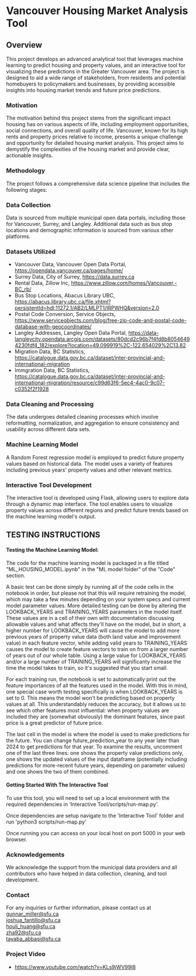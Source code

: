 # Vancouver Housing Market Analysis Tool

## Overview
This project develops an advanced analytical tool that leverages machine learning to predict housing and property values, and an interactive tool for visualizing these predictions in the Greater Vancouver area. The project is designed to aid a wide range of stakeholders, from residents and potential homebuyers to policymakers and businesses, by providing accessible insights into housing market trends and future price predictions.

### Motivation
The motivation behind this project stems from the significant impact housing has on various aspects of life, including employment opportunities, social connections, and overall quality of life. Vancouver, known for its high rents and property prices relative to income, presents a unique challenge and opportunity for detailed housing market analysis. This project aims to demystify the complexities of the housing market and provide clear, actionable insights.

### Methodology
The project follows a comprehensive data science pipeline that includes the following stages:

### Data Collection
Data is sourced from multiple municipal open data portals, including those for Vancouver, Surrey, and Langley. Additional data such as bus stop locations and demographic information is sourced from various other platforms.

### Datasets Utilized
- Vancouver Data, Vancouver Open Data Portal, https://opendata.vancouver.ca/pages/home/ 
- Surrey Data, City of Surrey, https://data.surrey.ca
- Rental Data, Zillow Inc, https://www.zillow.com/homes/Vancouver,-BC_rb/
- Bus Stop Locations, Abacus Library UBC, https://abacus.library.ubc.ca/file.xhtml?persistentId=hdl:11272.1/AB2/LMLPT1/IRPWHQ&version=2.0
- Postal Code Conversion, Service Objects, https://www.serviceobjects.com/blog/free-zip-code-and-postal-code-database-with-geocoordinates/
- Langley Addresses, Langley Open Data Portal, https://data-langleycity.opendata.arcgis.com/datasets/80dcd2c96b7f4fd8b80546494230fdf4_182/explore?location=49.099919%2C-122.654029%2C13.82  
- Migration Data, BC Statistics, https://catalogue.data.gov.bc.ca/dataset/inter-provincial-and-international-migration  
- Immgration Data, BC Statistics, https://catalogue.data.gov.bc.ca/dataset/inter-provincial-and-international-migration/resource/c99d63f6-5ec4-4ac0-9c07-c0352f2f1928  

### Data Cleaning and Processing
The data undergoes detailed cleaning processes which involve reformatting, normalization, and aggregation to ensure consistency and usability across different data sets.

### Machine Learning Model
A Random Forest regression model is employed to predict future property values based on historical data. The model uses a variety of features including previous years' property values and other relevant metrics.

### Interactive Tool Development
The interactive tool is developed using Flask, allowing users to explore data through a dynamic map interface. The tool enables users to visualize property values across different regions and predict future trends based on the machine learning model's output.

## TESTING INSTRUCTIONS

#### Testing the Machine Learning Model:
The code for the machine learning model is packaged in a file titled "ML_HOUSING_MODEL.ipynb" in the "ML model folder" of the "Code" section.   

A basic test can be done simply by running all of the code cells in the notebook in order, but please not that this will require retraining the model, which may take a few minutes depending on your system specs and current model parameter values. More detailed testing can be done by altering the LOOKBACK_YEARS and TRAINING_YEARS parameters in the model itself. These values are in a cell of their own with documentation discussing allowable values and what affects they'll have on the model, but in short, a higher number for LOOKBACK_YEARS will cause the model to add more previous years of property value data (both land value and improvement value) in each feature vector, while adding valid years to TRAINING_YEARS causes the model to create feature vectors to train on from a larger number of years out of our whole table. Using a large value for LOOKBACK_YEARS and/or a large number of TRAINING_YEARS will significanty increase the time the model takes to train, so it's suggested that you start small.  

For each training run, the notebook is set to automatically print out the feature importances of all the features used in the model. With this in mind, one special case worth testing specifically is when LOOKBACK_YEARS is set to 0. This means the model won't be predicting based on property values at all.
This understandably reduces the accuracy, but it allows us to see which other features most influential: when property values are included they are (somewhat obviously) the dominant features, since past price is a great predictor of future price.  

The last cell in the model is where the model is used to make predictions for the future. You can change future_prediction_year to any year later than 2024 to get predictions for that year. To examine the results, uncomment one of the last three lines: one shows the property value predictions only, one shows the updated values of the input dataframe (potentially including predictions for more-recent future years, depending on parameter values) and one shows the two of them combined.  

#### Getting Started With The Interactive Tool
To use this tool, you will need to set up a local environment with the required dependencies in 'Interactive Tool/scripts/run-map.py'.  

Once dependencies are setup navigate to the 'Interactive Tool' folder and run 'python3 scripts/run-map.py'  

Once running you can access on your local host on port 5000 in your web browser.  


### Acknowledgements
We acknowledge the support from the municipal data providers and all contributors who have helped in data collection, cleaning, and tool development.

### Contact
For any inquiries or further information, please contact us at  
[gunnar_miller@sfu.ca](mailto:gunnar_miller@sfu.ca)  
[joshua_fantillo@sfu.ca](mailto:joshua_fantillo@sfu.ca)  
[houli_huang@sfu.ca](mailto:houli_huang@sfu.ca)  
[zha92@sfu.ca](mailto:zha92@sfu.ca)  
[tayaba_abbasi@sfu.ca](mailto:tayaba_abbasi@sfu.ca)  

### Project Video 
- https://www.youtube.com/watch?v=KLs9jWV99I8